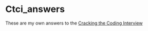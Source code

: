 # Ctci_answers
These are my own answers to the [Cracking the Coding Interview](https://www.amazon.com/Cracking-Coding-Interview-Programming-Questions/dp/0984782850)
